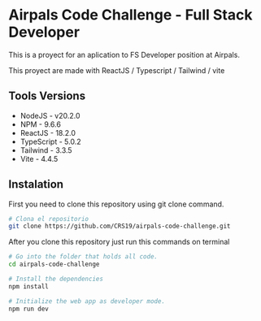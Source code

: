 # Airpals Code Challenge - Full Stack Developer

This is a proyect for an aplication to FS Developer position at Airpals.

This proyect are made with ReactJS / Typescript / Tailwind / vite

## Tools Versions

- NodeJS - v20.2.0
- NPM - 9.6.6
- ReactJS - 18.2.0
- TypeScript - 5.0.2
- Tailwind - 3.3.5
- Vite - 4.4.5

## Instalation

First you need to clone this repository using git clone command.

```bash
# Clona el repositorio
git clone https://github.com/CRS19/airpals-code-challenge.git
```

After you clone this repository just run this commands on terminal

```bash
# Go into the folder that holds all code.
cd airpals-code-challenge

# Install the dependencies
npm install

# Initialize the web app as developer mode.
npm run dev
```
